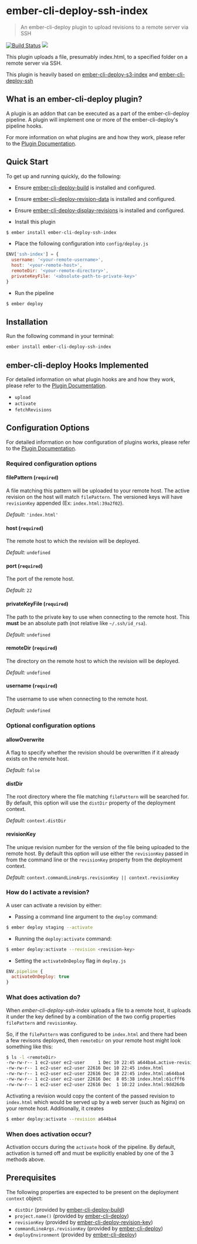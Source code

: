 # ember-cli-deploy-ssh-index

> An ember-cli-deploy plugin to upload revisions to a remote server via SSH

[![Build Status](https://travis-ci.org/green-arrow/ember-cli-deploy-ssh-index.svg?branch=master)](https://travis-ci.org/green-arrow/ember-cli-deploy-ssh-index) [![](https://ember-cli-deploy.github.io/ember-cli-deploy-version-badges/plugins/ember-cli-deploy-ssh-index.svg)](http://ember-cli-deploy.github.io/ember-cli-deploy-version-badges/)

This plugin uploads a file, presumably index.html, to a specified folder on a remote server via SSH.

This plugin is heavily based on [ember-cli-deploy-s3-index](https://github.com/ember-cli-deploy/ember-cli-deploy-s3-index) and [ember-cli-deploy-ssh](https://github.com/eddflrs/ember-cli-deploy-ssh)

## What is an ember-cli-deploy plugin?

A plugin is an addon that can be executed as a part of the ember-cli-deploy pipeline. A plugin will implement one or more of the ember-cli-deploy's pipeline hooks.

For more information on what plugins are and how they work, please refer to the [Plugin Documentation][1].

## Quick Start

To get up and running quickly, do the following:

- Ensure [ember-cli-deploy-build][3] is installed and configured.
- Ensure [ember-cli-deploy-revision-data][4] is installed and configured.
- Ensure [ember-cli-deploy-display-revisions][5] is installed and configured.

- Install this plugin

```bash
$ ember install ember-cli-deploy-ssh-index
```

- Place the following configuration into `config/deploy.js`

```javascript
ENV['ssh-index'] = {
  username: '<your-remote-username>',
  host: '<your-remote-host>',
  remoteDir: '<your-remote-directory>',
  privateKeyFile: '<absolute-path-to-private-key>'
}
```

- Run the pipeline

```bash
$ ember deploy
```

## Installation
Run the following command in your terminal:

```bash
ember install ember-cli-deploy-ssh-index
```

## ember-cli-deploy Hooks Implemented

For detailed information on what plugin hooks are and how they work, please refer to the [Plugin Documentation][1].

- `upload`
- `activate`
- `fetchRevisions`

## Configuration Options

For detailed information on how configuration of plugins works, please refer to the [Plugin Documentation][1].

### Required configuration options

#### filePattern (`required`)

A file matching this pattern will be uploaded to your remote host. The active revision on the host will match `filePattern`. The versioned keys will have `revisionKey` appended (Ex: `index.html:39a2f02`).

*Default:* `'index.html'`

#### host (`required`)

The remote host to which the revision will be deployed.

*Default:* `undefined`

#### port (`required`)

The port of the remote host.

*Default:* `22`

#### privateKeyFile (`required`)

The path to the private key to use when connecting to the remote host. This **must** be an absolute path (not relative like `~/.ssh/id_rsa`).

*Default:* `undefined`

#### remoteDir (`required`)

The directory on the remote host to which the revision will be deployed.

*Default:* `undefined`

#### username (`required`)

The username to use when connecting to the remote host.

*Default:* `undefined`

### Optional configuration options

#### allowOverwrite

A flag to specify whether the revision should be overwritten if it already exists on the remote host.

*Default:* `false`

#### distDir

The root directory where the file matching `filePattern` will be searched for. By default, this option will use the `distDir` property of the deployment context.

*Default:* `context.distDir`

#### revisionKey

The unique revision number for the version of the file being uploaded to the remote host. By default this option will use either the `revisionKey` passed in from the command line or the `revisionKey` property from the deployment context.

*Default:* `context.commandLineArgs.revisionKey || context.revisionKey`

### How do I activate a revision?

A user can activate a revision by either:

- Passing a command line argument to the `deploy` command:

```bash
$ ember deploy staging --activate
```

- Running the `deploy:activate` command:

```bash
$ ember deploy:activate --revision <revision-key>
```

- Setting the `activateOnDeploy` flag in `deploy.js`

```javascript
ENV.pipeline {
  activateOnDeploy: true
}
```

### What does activation do?

When *ember-cli-deploy-ssh-index* uploads a file to a remote host, it uploads it under the key defined by a combination of the two config properties `filePattern` and `revisionKey`.

So, if the `filePattern` was configured to be `index.html` and there had been a few revisons deployed, then `remoteDir` on your remote host might look something like this:

```bash
$ ls -l <remoteDir>
-rw-rw-r-- 1 ec2-user ec2-user     1 Dec 10 22:45 a644ba4.active-revision
-rw-rw-r-- 1 ec2-user ec2-user 22616 Dec 10 22:45 index.html
-rw-rw-r-- 1 ec2-user ec2-user 22616 Dec 10 22:45 index.html:a644ba4
-rw-rw-r-- 1 ec2-user ec2-user 22616 Dec  8 05:38 index.html:61cfff6
-rw-rw-r-- 1 ec2-user ec2-user 22616 Dec  1 10:22 index.html:9dd26db
```

Activating a revision would copy the content of the passed revision to `index.html` which would be served up by a web server (such as Nginx) on your remote host. Additionally, it creates

```bash
$ ember deploy:activate --revision a644ba4
```

### When does activation occur?

Activation occurs during the `activate` hook of the pipeline. By default, activation is turned off and must be explicitly enabled by one of the 3 methods above.

## Prerequisites

The following properties are expected to be present on the deployment `context` object:

- `distDir`                     (provided by [ember-cli-deploy-build][3])
- `project.name()`              (provided by [ember-cli-deploy][2])
- `revisionKey`                 (provided by [ember-cli-deploy-revision-key][4])
- `commandLineArgs.revisionKey` (provided by [ember-cli-deploy][2])
- `deployEnvironment`           (provided by [ember-cli-deploy][2])

[1]: http://ember-cli.github.io/ember-cli-deploy/plugins "Plugin Documentation"
[2]: https://github.com/ember-cli/ember-cli-deploy "ember-cli-deploy"
[3]: https://github.com/ember-cli-deploy/ember-cli-deploy-build "ember-cli-deploy-build"
[4]: https://github.com/ember-cli-deploy/ember-cli-deploy-revision-data "ember-cli-deploy-revision-data"
[5]: https://github.com/ember-cli-deploy/ember-cli-deploy-display-revisions "ember-cli-deploy-display-revisions"
